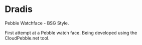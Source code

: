 # Dradis
Pebble Watchface - BSG Style.

First attempt at a Pebble watch face. Being developed using the CloudPebble.net tool.
